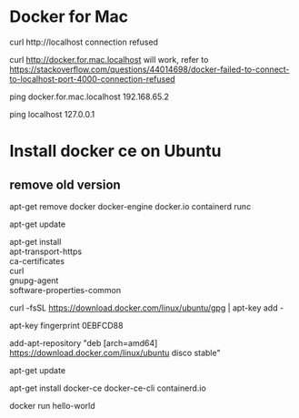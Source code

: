 # Docker for Mac
curl http://localhost connection refused

curl http://docker.for.mac.localhost will work, refer to https://stackoverflow.com/questions/44014698/docker-failed-to-connect-to-localhost-port-4000-connection-refused

ping docker.for.mac.localhost
192.168.65.2

ping localhost
127.0.0.1



# Install docker ce on Ubuntu

## remove old version
apt-get remove docker docker-engine docker.io containerd runc

apt-get update

apt-get install \
    apt-transport-https \
    ca-certificates \
    curl \
    gnupg-agent \
    software-properties-common
    
curl -fsSL https://download.docker.com/linux/ubuntu/gpg | apt-key add -

apt-key fingerprint 0EBFCD88

add-apt-repository "deb [arch=amd64] https://download.docker.com/linux/ubuntu disco stable"

apt-get update

apt-get install docker-ce docker-ce-cli containerd.io

docker run hello-world
